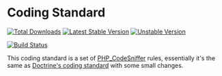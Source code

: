 # Coding Standard

[![Total Downloads]](https://packagist.org/packages/lcobucci/coding-standard)
[![Latest Stable Version]](https://packagist.org/packages/lcobucci/coding-standard)
[![Unstable Version]](https://packagist.org/packages/lcobucci/coding-standard)

[![Build Status]](https://github.com/lcobucci/coding-standard/actions?query=workflow%3A%22Check%20Coding%20Standards%22+branch%3A11.0.x)

This coding standard is a set of [PHP_CodeSniffer](https://github.com/squizlabs/PHP_CodeSniffer) rules, essentially it's
the same as [Doctrine's coding standard](https://github.com/doctrine/coding-standard) with some small changes.

[Total Downloads]: https://img.shields.io/packagist/dt/lcobucci/coding-standard.svg?style=flat-square
[Latest Stable Version]: https://img.shields.io/packagist/v/lcobucci/coding-standard.svg?style=flat-square
[Unstable Version]: https://img.shields.io/packagist/vpre/lcobucci/coding-standard.svg?style=flat-square
[Build Status]: https://img.shields.io/github/actions/workflow/status/lcobucci/coding-standard/coding-standards.yml?branch=11.0.x&style=flat-square
